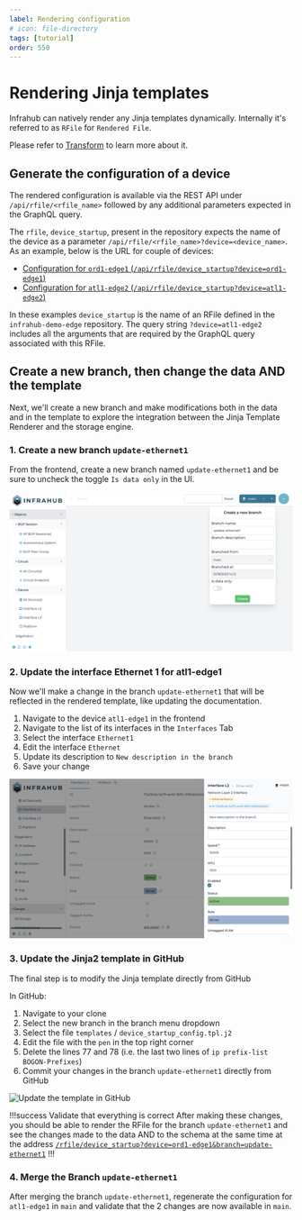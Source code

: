 ```yaml
---
label: Rendering configuration
# icon: file-directory
tags: [tutorial]
order: 550
---
```


# Rendering Jinja templates

Infrahub can natively render any Jinja templates dynamically. Internally it's referred to as `RFile` for `Rendered File`.

Please refer to [Transform](/topics/transformation) to learn more about it.

## Generate the configuration of a device

The rendered configuration is available via the REST API under `/api/rfile/<rfile_name>` followed by any additional parameters expected in the GraphQL query.

The `rfile`, `device_startup`, present in the repository expects the name of the device as a parameter `/api/rfile/<rfile_name>?device=<device_name>`. As an example, below is the URL for couple of devices:

- [Configuration for `ord1-edge1` (`/api/rfile/device_startup?device=ord1-edge1`)](http://localhost:8000/api/rfile/device_startup?device=ord1-edge1)
- [Configuration for `atl1-edge2` (`/api/rfile/device_startup?device=atl1-edge2`)](http://localhost:8000/api/rfile/device_startup?device=atl1-edge2)

In these examples `device_startup` is the name of an RFile defined in the `infrahub-demo-edge` repository. The query string `?device=atl1-edge2` includes all the arguments that are required by the GraphQL query associated with this RFile.

## Create a new branch, then change the data AND the template

Next, we'll create a new branch and make modifications both in the data and in the template to explore the integration between the Jinja Template Renderer and the storage engine.

### 1. Create a new branch `update-ethernet1`

From the frontend, create a new branch named `update-ethernet1` and be sure to uncheck the toggle `Is data only` in the UI.

![Create a new branch (not with Data Only)](../../media/tutorial/tutorial-6-git-integration.cy.ts/tutorial_6_branch_creation.png)

### 2. Update the interface Ethernet 1 for atl1-edge1

Now we'll make a change in the branch `update-ethernet1` that will be reflected in the rendered template, like updating the documentation.

1. Navigate to the device `atl1-edge1` in the frontend
2. Navigate to the list of its interfaces in the `Interfaces` Tab
3. Select the interface `Ethernet1`
4. Edit the interface `Ethernet`
5. Update its description to `New description in the branch`
6. Save your change

![Update the description for the interface Ethernet1](../../media/tutorial/tutorial-6-git-integration.cy.ts/tutorial_6_interface_update.png)

### 3. Update the Jinja2 template in GitHub

The final step is to modify the Jinja template directly from GitHub

In GitHub:

1. Navigate to your clone
2. Select the new branch in the branch menu dropdown
3. Select the file `templates` / `device_startup_config.tpl.j2`
4. Edit the file with the `pen` in the top right corner
5. Delete the lines 77 and 78 (i.e. the last two lines of `ip prefix-list BOGON-Prefixes`)
6. Commit your changes in the branch `update-ethernet1` directly from GitHub

![Update the template in GitHub](../../media/tutorial_rfile_update_jinja.gif)

!!!success Validate that everything is correct
After making these changes, you should be able to render the RFile for the branch `update-ethernet1` and see the changes made to the data AND to the schema at the same time at the address [`/rfile/device_startup?device=ord1-edge1&branch=update-ethernet1`](http://localhost:8000/api/rfile/device_startup?device=ord1-edge1&branch=update-ethernet1)
!!!

### 4. Merge the Branch `update-ethernet1`

After merging the branch `update-ethernet1`, regenerate the configuration for `atl1-edge1` in `main` and validate that the 2 changes are now available in `main`.
